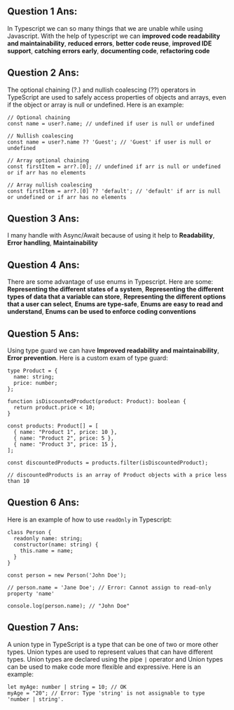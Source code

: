 ## Question 1 Ans:
In Typescript we can so many things that we are unable while using Javascript. With the help of typescript we can **improved code readability and maintainability**, **reduced errors**, **better code reuse**, **improved IDE support**, **catching errors early**, **documenting code**, **refactoring code**

## Question 2 Ans:
The optional chaining (?.) and nullish coalescing (??) operators in TypeScript are used to safely access properties of objects and arrays, even if the object or array is null or undefined. Here is an example: 

    // Optional chaining
    const name = user?.name; // undefined if user is null or undefined
    
    // Nullish coalescing
    const name = user?.name ?? 'Guest'; // 'Guest' if user is null or undefined
    
    // Array optional chaining
    const firstItem = arr?.[0]; // undefined if arr is null or undefined or if arr has no elements
    
    // Array nullish coalescing
    const firstItem = arr?.[0] ?? 'default'; // 'default' if arr is null or undefined or if arr has no elements

## Question 3 Ans:
I many handle with Async/Await because of using it help to **Readability**, **Error handling**, **Maintainability**

## Question 4 Ans:
There are some advantage of use enums in Typescript. Here are some: **Representing the different states of a system**, **Representing the different types of data that a variable can store**, **Representing the different options that a user can select**, **Enums are type-safe**, **Enums are easy to read and understand**, **Enums can be used to enforce coding conventions**

## Question 5 Ans:
Using type guard we can have **Improved readability and maintainability**, **Error prevention**. Here is a custom exam of type guard: 

    type Product = {
      name: string;
      price: number;
    };
    
    function isDiscountedProduct(product: Product): boolean {
      return product.price < 10;
    }
    
    const products: Product[] = [
      { name: "Product 1", price: 10 },
      { name: "Product 2", price: 5 },
      { name: "Product 3", price: 15 },
    ];
    
    const discountedProducts = products.filter(isDiscountedProduct);
    
    // discountedProducts is an array of Product objects with a price less than 10

## Question 6 Ans:
Here is an example of how to use `readOnly` in Typescript:

    class Person {
      readonly name: string;
      constructor(name: string) {
        this.name = name;
      }
    }
    
    const person = new Person('John Doe');
    
    // person.name = 'Jane Doe'; // Error: Cannot assign to read-only property 'name'
    
    console.log(person.name); // "John Doe"

## Question 7 Ans:

  
A union type in TypeScript is a type that can be one of two or more other types. Union types are used to represent values that can have different types. Union types are declared using the pipe `|` operator and Union types can be used to make code more flexible and expressive. Here is an example: 

    let myAge: number | string = 10; // OK
    myAge = "20"; // Error: Type 'string' is not assignable to type 'number | string'.
